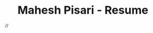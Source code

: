 # Mahesh Pisari - Resume
/*<!DOCTYPE html>*/
<html>
  <head>
    <style>
      /* CSS styles for the resume */
      h1 {
        font-size: 36px;
        font-weight: bold;
        text-align: center;
        margin-bottom: 20px;
      }

      .section-header {
        font-size: 24px;
        font-weight: bold;
        margin-top: 50px;
        margin-bottom: 20px;
      }

      .section {
        margin-bottom: 50px;
      }

      .section p {
        font-size: 18px;
        margin-bottom: 20px;
      }

      .skills-table {
        display: table;
        width: 100%;
      }

      .skills-row {
        display: table-row;
      }

      .skills-cell {
        display: table-cell;
        width: 50%;
        padding: 10px;
        vertical-align: top;
      }

      .skills-header {
        font-weight: bold;
        font-size: 20px;
      }
    </style>
  </head>
  <body>
    <!-- Header with name and contact information -->
    <header>
      <h1>Your Name</h1>
      <p>Address</p>
      <p>Phone: 123-456-7890</p>
      <p>Email: yourname@email.com</p>
    </header>

    <!-- Summary section -->
    <section class="section">
      <h2 class="section-header">Summary</h2>
      <p>
        A brief summary of your background and experience, highlighting your relevant skills and accomplishments.
      </p>
    </section>

    <!-- Work Experience section -->
    <section class="section">
      <h2 class="section-header">Work Experience</h2>
      <ul>
        <li>
          <p>
            <strong>Job Title, Company Name</strong>
            <br />
            Date range
          </p>
          <ul>
            <li>
              Description of your role and responsibilities at the job
            </li>
            <li>
              Key achievements at the job
            </li>
          </ul>
        </li>
        <!-- Add additional work experience entries as needed -->
      </ul>
    </section>

    <!-- Education section -->
    <section class="section">
      <h2 class="section-header">Education</h2>
      <ul>
        <li>
          <p>
            <strong>Degree, Institution Name</strong>
            <br />
            Date range
          </p>
          <p>
            Description of your education and any relevant coursework
          </p>
        </li>
        <!-- Add additional education entries as needed -->
      </ul>
    </section>

    <!-- Skills section -->
    <section class="section">
      <h2 class="section-header">Skills</h2>
      <div class="skills-table">
